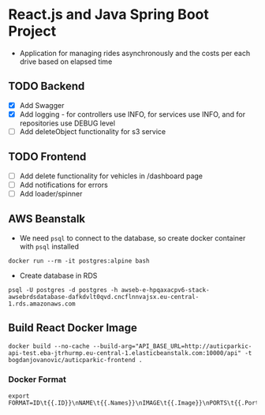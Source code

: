 # React.js and Java Spring Boot Project

- Application for managing rides asynchronously and the costs per each drive based on elapsed time

## TODO Backend

- [x] Add Swagger
- [x] Add logging - for controllers use INFO, for services use INFO, and for repositories use DEBUG level
- [ ] Add deleteObject functionality for s3 service

## TODO Frontend

- [ ] Add delete functionality for vehicles in /dashboard page
- [ ] Add notifications for errors
- [ ] Add loader/spinner

## AWS Beanstalk

- We need `psql` to connect to the database, so create docker container with `psql` installed

```shell
docker run --rm -it postgres:alpine bash
```

- Create database in RDS

```shell
psql -U postgres -d postgres -h awseb-e-hpqaxacpv6-stack-awsebrdsdatabase-dafkdvlt0qvd.cncflnnvajsx.eu-central-1.rds.amazonaws.com
```

## Build React Docker Image

```shell
docker build --no-cache --build-arg="API_BASE_URL=http://auticparkic-api-test.eba-jtrhurmp.eu-central-1.elasticbeanstalk.com:10000/api" -t bogdanjovanovic/auticparkic-frontend .
```

### Docker Format

```shell
export FORMAT=ID\t{{.ID}}\nNAME\t{{.Names}}\nIMAGE\t{{.Image}}\nPORTS\t{{.Ports}}\nCOMMAND\t{{.Command}}\nCREATED\t{{.CreatedAt}}\nSTATUS\t{{.Status}}\n
```
